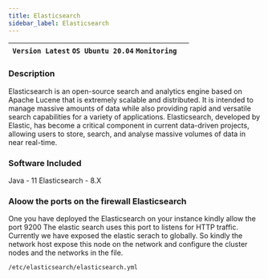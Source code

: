 ```yaml
---
title: Elasticsearch
sidebar_label: Elasticsearch
---
```


|**`Version Latest` `OS Ubuntu 20.04` `Monitoring`**|  |
|-------------------------------------------------------|--|

### Description

Elasticsearch is an open-source search and analytics engine based on Apache Lucene that is extremely scalable and distributed. It is intended to manage massive amounts of data while also providing rapid and versatile search capabilities for a variety of applications. Elasticsearch, developed by Elastic, has become a critical component in current data-driven projects, allowing users to store, search, and analyse massive volumes of data in near real-time.

### Software Included

Java - 11
Elasticsearch - 8.X

### Aloow the ports on the firewall Elasticsearch

One you have deployed the Elasticsearch on your instance kindly allow the port 9200 The elastic search uses this port to listens for HTTP traffic. Currently we have exposed the elastic serach to globally. So kindly the network host expose this node on the network and configure the cluster nodes and the networks in the file.

~~~
/etc/elasticsearch/elasticsearch.yml
~~~


